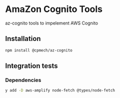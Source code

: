 # AmaZon Cognito Tools

az-cognito tools to impelement AWS Cognito

## Installation

```bash
npm install @cpmech/az-cognito
```

## Integration tests

### Dependencies

```bash
y add -D aws-amplify node-fetch @types/node-fetch
```
